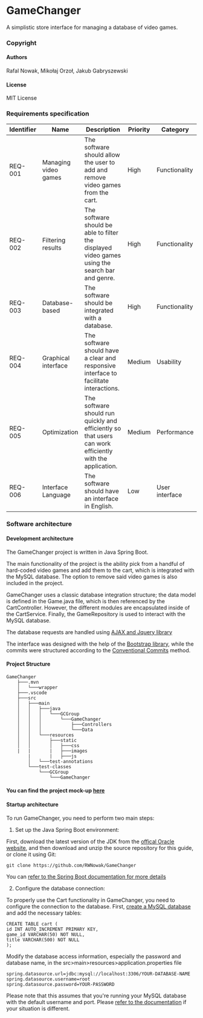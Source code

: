 # GameChanger

A simplistic store interface for managing a database of video games.

### Copyright
#### Authors
Rafal Nowak, Mikołaj Orzoł, Jakub Gabryszewski
#### License
MIT License

### Requirements specification
| Identifier | Name | Description | Priority | Category |
| --------------|-------|------|-----------|-----------|
| REQ-001 | Managing video games | The software should allow the user to add and remove video games from the cart. | High | Functionality |
| REQ-002 | Filtering results | The software should be able to filter the displayed video games using the search bar and genre. | High | Functionality | 
| REQ-003 | Database-based | The software should be integrated with a database. | High | Functionality | 
| REQ-004 | Graphical interface | The software should have a clear and responsive interface to facilitate interactions. | Medium | Usability | 
| REQ-005 | Optimization | The software should run quickly and efficiently so that users can work efficiently with the application. | Medium | Performance |
| REQ-006 | Interface Language | The software should have an interface in English. | Low | User interface | User interface | 

### Software architecture
#### Development architecture
The GameChanger project is written in Java Spring Boot.

The main functionality of the project is the ability pick from a handful of hard-coded video games and add them to the cart, which is integrated with the MySQL database. The option to remove said video games is also included in the project.

GameChanger uses a classic database integration structure; the data model is defined in the Game.java file, which is then referenced by the CartController. However, the different modules are encapsulated inside of the CartService. Finally, the GameRepository is used to interact with the MySQL database.

The database requests are handled using <a href="https://api.jquery.com/category/ajax/">AJAX and Jquery library</a>

The interface was designed with the help of the <a href="https://getbootstrap.com/">Bootstrap library</a>, while the commits were structured according to the <a href="https://www.conventionalcommits.org/en/v1.0.0/">Conventional Commits</a> method.

#### Project Structure
```
GameChanger
    ├───.mvn
    │   └───wrapper
    ├───.vscode
    ├───src
    │   ├───main
    │   │   ├───java
    │   │   │   └───GCGroup
    │   │   │       └───GameChanger
    │   │   │           ├───Controllers
    │   │   │           └───Data
    │   │   └───resources
    │   │       ├───static
    │   │       │   ├───css
    |   |       |   ├───images
        |       |   ├───js
        │   └───test-annotations
        └───test-classes
            └───GCGroup
                └───GameChanger
```

#### You can find the project mock-up <a href="https://l.facebook.com/l.php?u=https%3A%2F%2Fwhimsical.com%2Fgamechanger-ui-FoYKevN8XSpe8tYvdgjnjH%3Ffbclid%3DIwAR2Hw0f-4GPXfdaMFLV6b0l5ufrWSzl3QH2wc-5YalVib7HfoVJQ0qFtTPY&h=AT3gDKXSzl3u6ZOTOMOc2pI1gFc7Ho9S5adG4rlZ2dOGDi2vI4PAhw5OmG8pU5Agm3Be2v-oaSBqnn96CdFy0ev3GdRB_jJ4h7ZBp6tm33djeobe4NCqw0dfO6gD45jRKpgCTg">here</a>

#### Startup architecture
To run GameChanger, you need to perform two main steps:

1. Set up the Java Spring Boot environment:

First, download the latest version of the JDK from the <a href="https://www.oracle.com/java/technologies/downloads/">offical Oracle website</a>, and then download and unzip the source repository for this guide, or clone it using Git: 

```
git clone https://github.com/RWNowak/GameChanger
```

You can <a href="https://docs.spring.io/spring-boot/docs/current/reference/htmlsingle/">refer to the Spring Boot documentation for more details</a>

2. Configure the database connection:

To properly use the Cart functionality in GameChanger, you need to configure the connection to the database.
First, <a href="https://dev.mysql.com/doc/mysql-getting-started/en/">create a MySQL database</a> and add the necessary tables:
```
CREATE TABLE cart (
id INT AUTO_INCREMENT PRIMARY KEY,
game_id VARCHAR(50) NOT NULL,
title VARCHAR(500) NOT NULL
);
```
Modify the database access information, especially the password and database name, in the src>main>resources>application.properties file
```
spring.datasource.url=jdbc:mysql://localhost:3306/YOUR-DATABASE-NAME
spring.datasource.username=root
spring.datasource.password=YOUR-PASSWORD
```
Please note that this assumes that you're running your MySQL database with the default username and port. Please <a href="https://dev.mysql.com/doc/mysql-getting-started/en/">refer to the documentation<a> if your situation is different.
